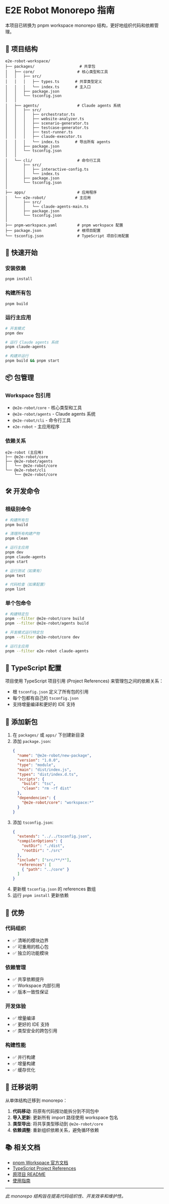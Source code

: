 # E2E Robot Monorepo 指南

本项目已转换为 pnpm workspace monorepo 结构，更好地组织代码和依赖管理。

## 📁 项目结构

```
e2e-robot-workspace/
├── packages/                    # 共享包
│   ├── core/                   # 核心类型和工具
│   │   ├── src/
│   │   │   ├── types.ts       # 共享类型定义
│   │   │   └── index.ts       # 主入口
│   │   ├── package.json
│   │   └── tsconfig.json
│   │
│   ├── agents/                 # Claude agents 系统
│   │   ├── src/
│   │   │   ├── orchestrator.ts
│   │   │   ├── website-analyzer.ts
│   │   │   ├── scenario-generator.ts
│   │   │   ├── testcase-generator.ts
│   │   │   ├── test-runner.ts
│   │   │   ├── claude-executor.ts
│   │   │   └── index.ts       # 导出所有 agents
│   │   ├── package.json
│   │   └── tsconfig.json
│   │
│   └── cli/                    # 命令行工具
│       ├── src/
│       │   ├── interactive-config.ts
│       │   └── index.ts
│       ├── package.json
│       └── tsconfig.json
│
├── apps/                       # 应用程序
│   └── e2e-robot/             # 主应用
│       ├── src/
│       │   └── claude-agents-main.ts
│       ├── package.json
│       └── tsconfig.json
│
├── pnpm-workspace.yaml         # pnpm workspace 配置
├── package.json                # 根项目配置
└── tsconfig.json               # TypeScript 项目引用配置
```

## 🚀 快速开始

### 安装依赖
```bash
pnpm install
```

### 构建所有包
```bash
pnpm build
```

### 运行主应用
```bash
# 开发模式
pnpm dev

# 运行 Claude agents 系统
pnpm claude-agents

# 构建并运行
pnpm build && pnpm start
```

## 📦 包管理

### Workspace 包引用
- `@e2e-robot/core` - 核心类型和工具
- `@e2e-robot/agents` - Claude agents 系统
- `@e2e-robot/cli` - 命令行工具
- `e2e-robot` - 主应用程序

### 依赖关系
```
e2e-robot (主应用)
├── @e2e-robot/core
├── @e2e-robot/agents
│   └── @e2e-robot/core
└── @e2e-robot/cli
    └── @e2e-robot/core
```

## 🛠️ 开发命令

### 根级别命令
```bash
# 构建所有包
pnpm build

# 清理所有构建产物
pnpm clean

# 运行主应用
pnpm dev
pnpm claude-agents
pnpm start

# 运行测试（如果有）
pnpm test

# 代码检查（如果配置）
pnpm lint
```

### 单个包命令
```bash
# 构建特定包
pnpm --filter @e2e-robot/core build
pnpm --filter @e2e-robot/agents build

# 开发模式运行特定包
pnpm --filter @e2e-robot/core dev

# 运行主应用
pnpm --filter e2e-robot claude-agents
```

## 🔧 TypeScript 配置

项目使用 TypeScript 项目引用 (Project References) 来管理包之间的依赖关系：

- 根 `tsconfig.json` 定义了所有包的引用
- 每个包都有自己的 `tsconfig.json`
- 支持增量编译和更好的 IDE 支持

## 📝 添加新包

1. 在 `packages/` 或 `apps/` 下创建新目录
2. 添加 `package.json`:
   ```json
   {
     "name": "@e2e-robot/new-package",
     "version": "1.0.0",
     "type": "module",
     "main": "dist/index.js",
     "types": "dist/index.d.ts",
     "scripts": {
       "build": "tsc",
       "clean": "rm -rf dist"
     },
     "dependencies": {
       "@e2e-robot/core": "workspace:*"
     }
   }
   ```
3. 添加 `tsconfig.json`:
   ```json
   {
     "extends": "../../tsconfig.json",
     "compilerOptions": {
       "outDir": "./dist",
       "rootDir": "./src"
     },
     "include": ["src/**/*"],
     "references": [
       { "path": "../core" }
     ]
   }
   ```
4. 更新根 `tsconfig.json` 的 references 数组
5. 运行 `pnpm install` 更新依赖

## 🎯 优势

### 代码组织
- ✅ 清晰的模块边界
- ✅ 可重用的核心包
- ✅ 独立的功能模块

### 依赖管理
- ✅ 共享依赖提升
- ✅ Workspace 内部引用
- ✅ 版本一致性保证

### 开发体验
- ✅ 增量编译
- ✅ 更好的 IDE 支持
- ✅ 类型安全的跨包引用

### 构建性能
- ✅ 并行构建
- ✅ 增量构建
- ✅ 缓存优化

## 🔄 迁移说明

从单体结构迁移到 monorepo：

1. **代码移动**: 将原有代码按功能拆分到不同包中
2. **导入更新**: 更新所有 import 路径使用 workspace 包名
3. **类型导出**: 将共享类型移动到 `@e2e-robot/core`
4. **依赖调整**: 重新组织依赖关系，避免循环依赖

## 📚 相关文档

- [pnpm Workspace 官方文档](https://pnpm.io/workspaces)
- [TypeScript Project References](https://www.typescriptlang.org/docs/handbook/project-references.html)
- [原项目 README](./README.md)
- [使用指南](./USAGE.md)

---

*此 monorepo 结构旨在提高代码组织性、开发效率和维护性。*